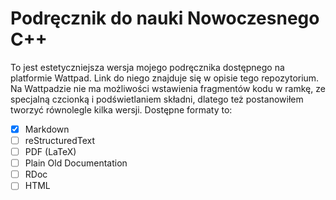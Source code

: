 # Podręcznik do nauki Nowoczesnego C++
To jest estetyczniejsza wersja mojego podręcznika dostępnego na platformie Wattpad. Link do niego znajduje się w opisie tego repozytorium.
Na Wattpadzie nie ma możliwości wstawienia fragmentów kodu w ramkę, ze specjalną czcionką i podświetlaniem składni, dlatego też postanowiłem tworzyć równolegle kilka wersji.
Dostępne formaty to:
- [x] Markdown
- [ ] reStructuredText
- [ ] PDF (LaTeX)
- [ ] Plain Old Documentation
- [ ] RDoc
- [ ] HTML
